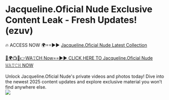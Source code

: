 # Jacqueline.Oficial Nude Exclusive Content Leak - Fresh Updates! (ezuv)

🔥 ACCESS NOW 🌍==►► <a href="https://tinyurl.com/yc657z5k" rel="nofollow">Jacqueline.Oficial Nude Latest Collection</a>
<br><br>
[🔴🌍📺📱👉WA𝚃CH Now==►► CLICK HERE TO Jacqueline.Oficial Nude 𝚆𝙰𝚃𝙲𝙷 NOW](https://tinyurl.com/yc657z5k)
<br><br>
Unlock Jacqueline.Oficial Nude's private videos and photos today! Dive into the newest 2025 content updates and explore exclusive material you won’t find anywhere else.
<br>
<a href="https://tinyurl.com/yc657z5k" rel="nofollow" data-target="animated-image.originalLink"><img src="https://camo.githubusercontent.com/8a4f000d20f83aca3bf7ec5f350d767afa0574a8a352519fd8cfa583a6f93a33/68747470733a2f2f692e696d6775722e636f6d2f644a486b345a712e676966" data-canonical-src="https://i.imgur.com/dJHk4Zq.gif" style="max-width: 100%; display: inline-block;" data-target="animated-image.originalImage"></a>
<br>
